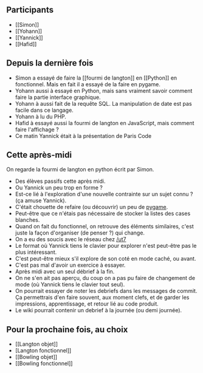 ## Participants

- [[Simon]]
- [[Yohann]]
- [[Yannick]]
- [[Hafid]]

## Depuis la dernière fois

- Simon a essayé de faire la [[fourmi de langton]] en [[Python]] en
  fonctionnel. Mais en fait il a essayé de la faire en pygame.
- Yohann aussi à essayé en Python, mais sans vraiment savoir comment faire la
  partie interface graphique.
- Yohann à aussi fait de la requête SQL. La manipulation de date est pas facile
  dans ce langage.
- Yohann à lu du PHP.
- Hafid à essayé aussi la fourmi de langton en JavaScript, mais comment faire
  l'affichage ?
- Ce matin Yannick était à la présentation de Paris Code

## Cette après-midi

On regarde la fourmi de langton en python écrit par Simon.

- Des élèves passifs cette après midi.
- Ou Yannick un peu trop en forme ?
- Est-ce lié à l'exploration d'une nouvelle contrainte sur un sujet connu ? (ça
  amuse Yannick).
- C'était chouette de refaire (ou découvrir) un peu de
  [pygame](http://www.pygame.org).
- Peut-être que ce n'étais pas nécessaire de stocker la listes des cases
  blanches.
- Quand on fait du fonctionnel, on retrouve des éléments similaires, c'est
  juste la façon d'organiser (de penser ?) qui change.
- On a eu des soucis avec le réseau chez [/ut7](http://ut7.fr)
- Le format où Yannick tiens le clavier pour explorer n'est peut-être pas le
  plus intéressant.
- C'est peut-être mieux s'il explore de son coté en mode caché, ou avant.
- C'est pas mal d'avoir un exercice à essayer.
- Après midi avec un seul débrief à la fin.
- On ne s'en ait pas aperçu, du coup on a pas pu faire de changement de mode
  (où Yannick tiens le clavier tout seul).
- On pourrait essayer de noter les debriefs dans les messages de commit. Ça
  permettrais d'en faire souvent, aux moment clefs, et de garder les
  impressions, apprentissage, et retour lié au code produit.
- Le wiki pourrait contenir un debrief à la journée (ou demi journée).

## Pour la prochaine fois, au choix

- [[Langton objet]]
- [Langton fonctionnel]]
- [[Bowling objet]]
- [[Bowling fonctionnel]]
